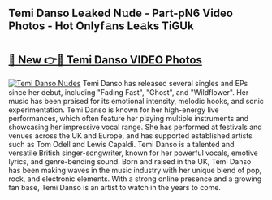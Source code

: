 ## Temi Danso Le𝚊ked N𝚞de - Part-pN6 Video Photos - Hot Onlyf𝚊ns Le𝚊ks TiGUk

# <h2><a href="http://ac24875.deff.icu/?id=Temi+Danso">🔗 New 👉🔴 Temi Danso VIDEO Photos</a></h2>

[![Temi Danso N𝚞des](https://i.imgur.com/rIISA9y.gif)](http://ac24875.deff.icu/?id=Temi+Danso)
Temi Danso has released several singles and EPs since her debut, including "Fading Fast", "Ghost", and "Wildflower". Her music has been praised for its emotional intensity, melodic hooks, and sonic experimentation. Temi Danso is known for her high-energy live performances, which often feature her playing multiple instruments and showcasing her impressive vocal range. She has performed at festivals and venues across the UK and Europe, and has supported established artists such as Tom Odell and Lewis Capaldi. Temi Danso is a talented and versatile British singer-songwriter, known for her powerful vocals, emotive lyrics, and genre-bending sound. Born and raised in the UK, Temi Danso has been making waves in the music industry with her unique blend of pop, rock, and electronic elements. With a strong online presence and a growing fan base, Temi Danso is an artist to watch in the years to come.
